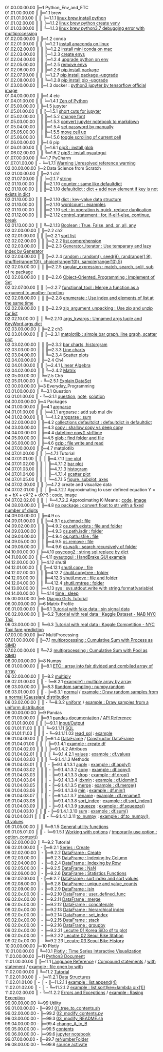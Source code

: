 01.00.00.00.00 ╠═1 Python_Env_and_ETC  
01.01.00.00.00 ║ ╠═1.1 brew  
01.01.01.00.00 ║ ║ ╠═1.1.1 [linux brew install python](01_Python_Env_and_ETC/01_brew/01_linux_brew_install_python.md)  
01.01.02.00.00 ║ ║ ╠═1.1.2 [linux brew python create venv](01_Python_Env_and_ETC/01_brew/02_linux_brew_python_create_env.md)  
01.01.03.00.00 ║ ║ ╚═1.1.3 [linux brew python3.7 debugging error with multiprocessing](01_Python_Env_and_ETC/01_brew/03_brew_python3.7_multiprocessing_error.md)  
01.02.00.00.00 ║ ╠═1.2 conda  
01.02.01.00.00 ║ ║ ╠═1.2.1 [install anaconda on linux](01_Python_Env_and_ETC/02_conda/01_Install_anaconda_on_linux.md)  
01.02.02.00.00 ║ ║ ╠═1.2.2 [install mini conda on mac](01_Python_Env_and_ETC/02_conda/02_Install_miniconda_on_mac.md)  
01.02.03.00.00 ║ ║ ╠═1.2.3 [create envs](01_Python_Env_and_ETC/02_conda/03_conda_create_envs.md)  
01.02.04.00.00 ║ ║ ╠═1.2.4 [upgrade python on env](01_Python_Env_and_ETC/02_conda/04_conda_env_upgrade_python.md)  
01.02.05.00.00 ║ ║ ╠═1.2.5 [remove envs](01_Python_Env_and_ETC/02_conda/05_conda_remove_envs.md)  
01.02.06.00.00 ║ ║ ╠═1.2.6 [pip install package](01_Python_Env_and_ETC/02_conda/06_pip_install_package.md)  
01.02.07.00.00 ║ ║ ╠═1.2.7 [pip install package -upgrade](01_Python_Env_and_ETC/02_conda/07_pip_install_package_upgrade.md)  
01.02.08.00.00 ║ ║ ╚═1.2.8 [pip install pip -upgrade](01_Python_Env_and_ETC/02_conda/08_pip_upgrade.md)  
01.03.00.00.00 ║ ╠═1.3 docker : [python3 jupyter by tensorflow official image](01_Python_Env_and_ETC/03_docker/tensorflow_image.md)  
01.04.00.00.00 ║ ╠═1.4 etc  
01.04.01.00.00 ║ ║ ╚═1.4.1 [Zen of Python](01_Python_Env_and_ETC/04_etc/02_Zen_of_Python_English_Korean.md)  
01.05.00.00.00 ║ ╠═1.5 jupyter  
01.05.01.00.00 ║ ║ ╠═1.5.1 [short cuts for jupyter](01_Python_Env_and_ETC/05_jupyter/01_Jupyter_notebook_shortcuts.md)  
01.05.02.00.00 ║ ║ ╠═1.5.2 [change font](01_Python_Env_and_ETC/05_jupyter/02_change_font.md)  
01.05.03.00.00 ║ ║ ╠═1.5.3 [convert jupyter notebook to markdown](01_Python_Env_and_ETC/05_jupyter/03_convert_jupyter_notebook_to_markdown.md)  
01.05.04.00.00 ║ ║ ╠═1.5.4 [set password by manually](01_Python_Env_and_ETC/05_jupyter/04_jupyter_notebook_passwd.md)  
01.05.05.00.00 ║ ║ ╠═1.5.5 [move cell up](01_Python_Env_and_ETC/05_jupyter/05_move_cell_up.md)  
01.05.06.00.00 ║ ║ ╚═1.5.6 [toggle scrolling of current cell](01_Python_Env_and_ETC/05_jupyter/06_toggle_scrolling_of_current_cell.md)  
01.06.00.00.00 ║ ╠═1.6 pip  
01.06.01.00.00 ║ ║ ╠═1.6.1 [pip3 : install glob](01_Python_Env_and_ETC/06_pip/01_pip3_install_glob3.md)  
01.06.02.00.00 ║ ║ ╚═1.6.2 [pip3 : install pyautogui](01_Python_Env_and_ETC/06_pip/02_pip3_install_pyautogui_python3_xlib.md)  
01.07.00.00.00 ║ ╚═1.7 PyCharm  
01.07.01.00.00 ║ - ╚═1.7.1 [Warning Unresolved reference warning](01_Python_Env_and_ETC/07_PyCharm/01_unresolved_reference_warning.md)  
02.00.00.00.00 ╠═2 Data Science from Scratch  
02.01.00.00.00 ║ ╠═2.1 ch1  
02.01.07.00.00 ║ ║ ╠═2.1.7 [string](02_Data_Science_from_Scratch/02_Ch/02.01.07_string.md)  
02.01.10.00.00 ║ ║ ╠═2.1.10 [counter : same like defaultdict](02_Data_Science_from_Scratch/02_Ch/02.01.10_Counter.md)  
02.01.10.00.00 ║ ║ ╠═2.1.10 [defaultdict : dict + add new element if key is not exists in dict](02_Data_Science_from_Scratch/02_Ch/02.01.10_defaultdict.md)  
02.01.10.00.00 ║ ║ ╠═2.1.10 [dict : key-value data structure](02_Data_Science_from_Scratch/02_Ch/02.01.10_dict.md)  
02.01.10.00.00 ║ ║ ╠═2.1.10 [wordcount : examples](02_Data_Science_from_Scratch/02_Ch/02.01.10_wordcount_examples.md)  
02.01.10.00.00 ║ ║ ╠═2.1.10 [set : in operation is quick, reduce duplication](02_Data_Science_from_Scratch/02_Ch/02.01.11_set.md)  
02.01.12.00.00 ║ ║ ╠═2.1.12 [control_statement : for, if-elif-else, continue, break](02_Data_Science_from_Scratch/02_Ch/02.01.12_control_statement.md)  
02.01.13.00.00 ║ ║ ╚═2.1.13 [Boolean : True, False, and, or, all, any](02_Data_Science_from_Scratch/02_Ch/02.01.13_Boolean.md)  
02.02.00.00.00 ║ ╠═2.2 ch2  
02.02.01.00.00 ║ ║ ╠═2.2.1 [sort list](02_Data_Science_from_Scratch/02_Ch/02.02.01_sort.md)  
02.02.02.00.00 ║ ║ ╠═2.2.2 [list comprehension](02_Data_Science_from_Scratch/02_Ch/02.02.02_list_comprehension.md)  
02.02.03.00.00 ║ ║ ╠═2.2.3 [Generator_Iterator : Use temparary and lazy index by Generator](02_Data_Science_from_Scratch/02_Ch/02.02.03_Generator_Iterator.md)  
02.02.04.00.00 ║ ║ ╠═2.2.4 [random : random(), seed(9), randrange(1,9), shuffle(range(10)), choice(range(10)), sample(range(10),5)](02_Data_Science_from_Scratch/02_Ch/02.02.04_random_numbers.md)  
02.02.05.00.00 ║ ║ ╠═2.2.5 [ragular_expression : match, search, split, sub of re package](02_Data_Science_from_Scratch/02_Ch/02.02.05_regular_expression.md)  
02.02.06.00.00 ║ ║ ╠═2.2.6 [Object-Oriented_Programming : Implement of Set](02_Data_Science_from_Scratch/02_Ch/02.02.06_object-oriented_programming.md)  
02.02.07.00.00 ║ ║ ╠═2.2.7 [functional_tool : Merge a function as a argument to another function](02_Data_Science_from_Scratch/02_Ch/02.02.07_functional_tool.md)  
02.02.08.00.00 ║ ║ ╠═2.2.8 [enumerate : Use index and elements of list at the same time](02_Data_Science_from_Scratch/02_Ch/02.02.08_enumerate.md)  
02.02.09.00.00 ║ ║ ╠═2.2.9 [zip_argument_unpacking : Use zip and unzip for list](02_Data_Science_from_Scratch/02_Ch/02.02.09_zip_argument_unpacking.ipynb)  
02.02.10.00.00 ║ ║ ╚═2.2.10 [args_kwargs : Unnamed args tuple and KeyWord args dict](02_Data_Science_from_Scratch/02_Ch/02.02.10_args_kwargs.ipynb)  
02.03.00.00.00 ║ ╠═2.2 ch3  
02.03.01.00.00 ║ ║ ╠═2.3.1 [matplotlib : simple bar graph, line graph, scatter plot](02_Data_Science_from_Scratch/03_Ch/03.01_matplotlib.ipynb)  
02.03.02.00.00 ║ ║ ╠═2.3.2 [bar charts, historgram](02_Data_Science_from_Scratch/03_Ch/03.02_bar_charts.ipynb)  
02.03.03.00.00 ║ ║ ╠═2.3.3 [Line charts](02_Data_Science_from_Scratch/03_Ch/03.03_line_charts.ipynb)  
02.03.04.00.00 ║ ║ ╚═2.3.4 [Scatter plots](02_Data_Science_from_Scratch/03_Ch/03.04_scatter_plots.ipynb)  
02.04.00.00.00 ║ ╠═2.4 Ch4  
02.04.01.00.00 ║ ║ ╠═2.4.1 [Linear Algebra](02_Data_Science_from_Scratch/04_Ch/04.01_Linear_Algebra.ipynb)  
02.04.02.00.00 ║ ║ ╚═2.4.2 [Matrix](02_Data_Science_from_Scratch/04_Ch/04.02_Matrix.ipynb)  
02.05.00.00.00 ║ ╚═2.5 Ch5  
02.05.01.00.00 ║ - ╚═2.5.1 [Explain DataSet](02_Data_Science_from_Scratch/05_Ch/05.01_Explain_DataSet.ipynb)  
03.00.00.00.00 ╠═3 Everyday_Programming  
03.01.00.00.00 ║ ╚═3.1 Question  
03.01.01.00.00 ║ - ╚═3.1.1 [question](03_Everyday_Programming/01_Q/question.md), [note](03_Everyday_Programming/01_Q/note.md), [solution](03_Everyday_Programming/01_Q/solution.py)  
04.00.00.00.00 ╠═4 Packages  
04.01.00.00.00 ║ ╠═4.1 [argparse](https://docs.python.org/ko/3/howto/argparse.html)  
04.01.01.00.00 ║ ║ ╠═4.1.1 [argparse : add sub mul div](04_packages/01_argparse/calculation.py)  
04.01.02.00.00 ║ ║ ╚═4.1.2 [argparse : sum](04_packages/01_argparse/sum.py)  
04.02.00.00.00 ║ ╠═4.2 [collections defaultdict : defaultdict in defaultdict](04_packages/02_collections/01_defaultdict/01_dictionary_in_dictionary.py)  
04.03.00.00.00 ║ ╠═4.3 [copy : shallow copy vs deep copy](04_packages/03_copy/01_shallow_copy_vs_deep_copy.ipynb)  
04.04.00.00.00 ║ ╠═4.4 [datetime now() strftime](04_packages/04_datetime/01_datetime_now_strftime.py)  
04.05.00.00.00 ║ ╠═4.5 [glob : find folder and file](04_packages/05_glob/01_find_folder_and_file_by_glob.ipynb)  
04.06.00.00.00 ║ ╠═4.6 [gzip : file write and read](04_packages/06_gzip/01_gzip_write_read.py)  
04.07.00.00.00 ║ ╠═4.7 matplotlib  
04.07.01.00.00 ║ ║ ╠═4.7.1 Tutorial  
04.07.01.01.00 ║ ║ ║ ╠═4.7.1.1 [line plot](04_packages/07_matplotlib/01_Tutorial/01_line_plot.ipynb)  
04.07.01.02.00 ║ ║ ║ ╠═4.7.1.2 [bar plot](04_packages/07_matplotlib/01_Tutorial/02_bar_plot.ipynb)  
04.07.01.03.00 ║ ║ ║ ╠═4.7.1.3 [histogram](04_packages/07_matplotlib/01_Tutorial/03_histogram.ipynb)  
04.07.01.04.00 ║ ║ ║ ╠═4.7.1.4 [scatter plot](04_packages/07_matplotlib/01_Tutorial/04_scatter_plot.ipynb)  
04.07.01.05.00 ║ ║ ║ ╚═4.7.1.5 [figure, subplot, axes](04_packages/07_matplotlib/01_Tutorial/05_figure_subplot_axes_with_matplotlib_and_seaborn.ipynb)  
04.07.02.00.00 ║ ║ ╠═4.7.2 create and visualize data  
04.07.02.01.00 ║ ║ ║ ╠═4.7.2.1 Approximating to user defined equation Y = a + bX + cX^2 + dX^3 : [code](04_packages/07_matplotlib/02_create_and_visualize_data/01_approximating_to_user_defined_equation.py), [image](04_packages/07_matplotlib/02_create_and_visualize_data/02_user_defined_equation_scatter_plot.png)  
04.07.02.02.00 ║ ║ ║ ╚═4.7.2.2 Approximating K-Means : [code](04_packages/07_matplotlib/02_create_and_visualize_data/01_approximating_to_kmeans.py), [image](04_packages/07_matplotlib/02_create_and_visualize_data/02_kmean_scatter_plot.png)  
04.08.00.00.00 ║ ╠═4.8 [no package : convert float to str with a fixed number of digits](04_packages/08_no_package/01_float_to_str_with_a_fixed_number_of_digits.ipynb)  
04.09.00.00.00 ║ ╠═4.9 os  
04.09.01.00.00 ║ ║ ╠═4.9.1 [os.chmod : file](04_packages/09_os/01_os.chmod_of_file.ipynb)  
04.09.02.00.00 ║ ║ ╠═4.9.2 [os.path.exists : file and folder](04_packages/09_os/02_os.path.exists_of_file_and_folder.ipynb)  
04.09.03.00.00 ║ ║ ╠═4.9.3 [os.path.isdir : folder](04_packages/09_os/03_os.path.isdir_of_folder.ipynb)  
04.09.04.00.00 ║ ║ ╠═4.9.4 [os.path.isfile : file](04_packages/09_os/04_os.path.isfile_of_file.ipynb)  
04.09.05.00.00 ║ ║ ╠═4.9.5 [os.remove : file](04_packages/09_os/05_os.remove_of_file.ipynb)  
04.09.06.00.00 ║ ║ ╚═4.9.6 [os.walk : search recursively of folder](04_packages/09_os/06_os.walk_of_folder.ipynb)  
04.10.00.00.00 ║ ╠═4.10 [psycopg2 : string sql replace by dict](04_packages/10_psycopg2/01_replace_string_with_dictionary.py)  
04.11.00.00.00 ║ ╠═4.11 [pyautogui : HandBrake GUI example](04_packages/11_pyautogui/01_HandBrake_GUI_example.py)  
04.12.00.00.00 ║ ╠═4.12 shutil  
04.12.01.00.00 ║ ║ ╠═4.12.1 [shutil.copy : file](04_packages/12_shutil/01_shutil.copy_of_file.ipynb)  
04.12.02.00.00 ║ ║ ╠═4.12.2 [shutil.copytree : folder](04_packages/12_shutil/02_shutil.copytree_of_folder.ipynb)  
04.12.03.00.00 ║ ║ ╠═4.12.3 [shutil.move : file and folder](04_packages/12_shutil/03_shutil.move_of_file_and_folder.ipynb)  
04.12.04.00.00 ║ ║ ╚═4.12.4 [shutil.rmtree : folder](04_packages/12_shutil/04_shutil.rmtree_of_folder.ipynb)  
04.13.00.00.00 ║ ╠═4.13 [sys : sys.stdout.write with string.format(variable)](04_packages/13_sys/01_sys_stdout_write_with_string_format.py)  
04.14.00.00.00 ║ ╚═4.14 [time : sleep](04_packages/14_time/01_sleep.md)  
05.00.00.00.00 ╠═5 [Django Girls Tutorial](05_Django/01_Django_Girls_Tutorial/memo.md)  
06.00.00.00.00 ╠═6 Matrix Profile  
06.01.00.00.00 ║ ╠═6.1 [Tutorial with fake data : sin signal data](06_MatrixProfile/02_matrixprofile-ts/01_Matrix_Profile_Tutorial.ipynb)  
06.02.00.00.00 ║ ╠═6.2 [Tutorial with real data : Kaggle Dataset - NAB NYC Taxi](06_MatrixProfile/02_matrixprofile-ts/02_Matrix_Profile_NYC_Taxi.ipynb)  
06.03.00.00.00 ║ ╚═6.3 [Tutorial with real data : Kaggle Competition - NYC Taxi fare prediction](06_MatrixProfile/02_matrixprofile-ts/03_Exploration_NYC_Taxi.ipynb)  
07.00.00.00.00 ╠═7 MultiProcessing  
07.01.00.00.00 ║ ╠═7.1 [multiprocessing : Cumulative Sum with Process as SIMD](07_MultiProcessing/01_cumsum_SIMD_multiprocessing_Process.ipynb)  
07.02.00.00.00 ║ ╚═7.2 [multiprocessing : Cumulative Sum with Pool as SIMD](07_MultiProcessing/02_cumsum_SIMD_multiprocessing_Pool.ipynb)  
08.00.00.00.00 ╠═8 Numpy  
08.01.00.00.00 ║ ╠═8.1 [ETC : array into fair divided and combiled array of array](08_Numpy/01_ETC/01_array_to_fair_divided_matrix.ipynb)  
08.02.00.00.00 ║ ╠═8.2 [multiply](https://docs.scipy.org/doc/numpy/reference/generated/numpy.multiply.html)  
08.02.01.00.00 ║ ║ - ╚═8.2.1 [example1 : multiply array by array](08_Numpy/02_multiply/01_multiply_array_by_array.ipynb)  
08.03.00.00.00 ║ ╠═8.3 [Random sampling : numpy.random](https://docs.scipy.org/doc/numpy/reference/routines.random.html)  
08.03.01.00.00 ║ ║ - ╠═8.3.1 [normal](https://docs.scipy.org/doc/numpy/reference/generated/numpy.random.normal.html#numpy.random.normal) / [example : Draw random samples from a normal (Gaussian) distribution](08_Numpy/03_random/01_np.random.normal.ipynb)  
08.03.02.00.00 ║ ║ - ╚═8.3.2 [uniform](https://docs.scipy.org/doc/numpy/reference/generated/numpy.random.uniform.html#numpy.random.uniform) / [example : Draw samples from a uniform distribution](08_Numpy/03_random/02_np.random.uniform.ipynb)  
09.00.00.00.00 ╠═9 Pandas  
09.01.00.00.00 ║ ╠═9.1 [pandas documentation](https://pandas.pydata.org/pandas-docs/stable/index.html) / [API Reference](https://pandas.pydata.org/pandas-docs/stable/reference/index.html)  
09.01.01.00.00 ║ ║ ╠═9.1.1 [Input/Output](https://pandas.pydata.org/pandas-docs/stable/reference/io.html#)  
09.01.01.11.00 ║ ║ ║ ╚═9.1.1.11 [SQL](https://pandas.pydata.org/pandas-docs/stable/reference/io.html#sql)  
09.01.01.11.03 ║ ║ ║ - ╚═9.1.1.11.03 [read_sql](https://pandas.pydata.org/pandas-docs/stable/reference/api/pandas.read_sql.html#pandas.read_sql) : [example](09_Pandas/01_documentation_API_Reference/01_Input_Output/11_SQL/03_read_sql.md)  
09.01.04.00.00 ║ ║ ╠═9.1.4 [DataFrame](https://pandas.pydata.org/pandas-docs/stable/reference/frame.html) / [Constructor DataFrame](https://pandas.pydata.org/pandas-docs/stable/reference/api/pandas.DataFrame.html#pandas.DataFrame)  
09.01.04.01.00 ║ ║ ║ ╠═9.1.4.1 [example : create df](09_Pandas/01_documentation_API_Reference/04_DataFrame/01_Constructor_DataFrame/01_DataFrame.md)  
09.01.04.02.00 ║ ║ ║ ╠═9.1.4.2 Attribues  
09.01.04.02.01 ║ ║ ║ ║ ╚═9.1.4.2.1 [values](https://pandas.pydata.org/pandas-docs/stable/reference/api/pandas.DataFrame.values.html#pandas.DataFrame.values) : [example : df.values](09_Pandas/01_documentation_API_Reference/04_DataFrame/01_Constructor_DataFrame/02_Attributes/01_values/01_df_values.md)  
09.01.04.03.00 ║ ║ ║ ╚═9.1.4.1.3 Methods  
09.01.04.03.01 ║ ║ ║ - ╠═9.1.4.1.3.1 [apply](https://pandas.pydata.org/pandas-docs/stable/reference/api/pandas.DataFrame.apply.html#pandas.DataFrame.apply) : [example : df.apply()](09_Pandas/01_documentation_API_Reference/04_DataFrame/01_Constructor_DataFrame/03_Methods/01_apply/01_df.apply.ipynb)  
09.01.04.03.02 ║ ║ ║ - ╠═9.1.4.1.3.2 [copy](https://pandas.pydata.org/pandas-docs/stable/reference/api/pandas.DataFrame.copy.html#pandas.DataFrame.copy) : [example : df.copy()](09_Pandas/01_documentation_API_Reference/04_DataFrame/01_Constructor_DataFrame/03_Methods/02_copy/01_df.dopy.ipynb)  
09.01.04.03.03 ║ ║ ║ - ╠═9.1.4.1.3.3 [drop](https://pandas.pydata.org/pandas-docs/stable/reference/api/pandas.DataFrame.drop.html#pandas.DataFrame.drop) : [example : df.drop()](09_Pandas/01_documentation_API_Reference/04_DataFrame/01_Constructor_DataFrame/03_Methods/03_drop/01_df_drop_columns.ipynb)  
09.01.04.03.04 ║ ║ ║ - ╠═9.1.4.1.3.4 [idxmin](https://pandas.pydata.org/pandas-docs/stable/reference/api/pandas.DataFrame.idxmin.html#pandas.DataFrame.idxmin) : [example : df.idxmin()](09_Pandas/01_documentation_API_Reference/04_DataFrame/01_Constructor_DataFrame/03_Methods/04_idxmin/01_df.idxmin.ipynb)  
09.01.04.03.05 ║ ║ ║ - ╠═9.1.4.1.3.5 [merge](https://pandas.pydata.org/pandas-docs/stable/reference/api/pandas.DataFrame.merge.html#pandas.DataFrame.merge) : [example : df.merge()](09_Pandas/01_documentation_API_Reference/04_DataFrame/01_Constructor_DataFrame/03_Methods/05_merge/01_df.merge.ipynb)  
09.01.04.03.06 ║ ║ ║ - ╠═9.1.4.1.3.6 [min](https://pandas.pydata.org/pandas-docs/stable/reference/api/pandas.DataFrame.min.html#pandas.DataFrame.min) : [example : df.min()](09_Pandas/01_documentation_API_Reference/04_DataFrame/01_Constructor_DataFrame/03_Methods/06_min/01_df.min.ipynb)  
09.01.04.03.07 ║ ║ ║ - ╠═9.1.4.1.3.7 [rename](https://pandas.pydata.org/pandas-docs/stable/reference/api/pandas.DataFrame.rename.html#pandas.DataFrame.rename) : [example : df.rename()](09_Pandas/01_documentation_API_Reference/04_DataFrame/01_Constructor_DataFrame/03_Methods/07_rename/01_df_rename_columns.ipynb)  
09.01.04.03.08 ║ ║ ║ - ╠═9.1.4.1.3.8 [sort_index](https://pandas.pydata.org/pandas-docs/stable/reference/api/pandas.DataFrame.sort_index.html#pandas.DataFrame.sort_index) : [example : df.sort_index()](09_Pandas/01_documentation_API_Reference/04_DataFrame/01_Constructor_DataFrame/03_Methods/08_sort_idx/01_df.sort_index.ipynb)  
09.01.04.03.09 ║ ║ ║ - ╠═9.1.4.1.3.9 [squeeze](https://pandas.pydata.org/pandas-docs/stable/reference/api/pandas.DataFrame.squeeze.html#pandas.DataFrame.squeeze) : [example : df.squeeze()](09_Pandas/01_documentation_API_Reference/04_DataFrame/01_Constructor_DataFrame/03_Methods/09_squeeze/01_df.squeeze.ipynb)  
09.01.04.03.10 ║ ║ ║ - ╠═9.1.4.1.3.10 [sum](https://pandas.pydata.org/pandas-docs/stable/reference/api/pandas.DataFrame.sum.html#pandas.DataFrame.sum) : [example : df.sum()](09_Pandas/01_documentation_API_Reference/04_DataFrame/01_Constructor_DataFrame/03_Methods/10_sum/01_df.sum.ipynb)  
09.01.04.03.11 ║ ║ ║ - ╚═9.1.4.1.3.11 [to_numpy](https://pandas.pydata.org/pandas-docs/stable/reference/api/pandas.DataFrame.to_numpy.html#pandas.DataFrame.to_numpy) : [example : df.to_numpy(), df.values](09_Pandas/01_documentation_API_Reference/04_DataFrame/01_Constructor_DataFrame/03_Methods/11_to_numpy/01_df.to_numpy.ipynb)  
09.01.05.00.00 ║ ║ ╚═9.1.5 [General utility functions](https://pandas.pydata.org/pandas-docs/stable/reference/general_utility_functions.html)  
09.01.05.01.00 ║ ║ - ╚═9.1.5.1 [Working with options](https://pandas.pydata.org/pandas-docs/stable/reference/general_utility_functions.html#working-with-options) / [tmporarily use option : option_context()](09_Pandas/01_documentation_API_Reference/15_General_utility_functions/01_Working_with_options/01_option_context.ipynb)  
09.02.00.00.00 ║ ╚═9.2 Tutorial  
09.02.01.00.00 ║ - ╠═9.2.1 [Series : Create](09_Pandas/02_Tutorial/01_Series_Create.ipynb)  
09.02.02.00.00 ║ - ╠═9.2.2 [DataFrame : Create](09_Pandas/02_Tutorial/02_DataFrame_Create.ipynb)  
09.02.03.00.00 ║ - ╠═9.2.3 [DataFrame : Indexing by Column](09_Pandas/02_Tutorial/03_DataFrame_Indexing_by_column.ipynb)  
09.02.04.00.00 ║ - ╠═9.2.4 [DataFrame : Indexing by Row](09_Pandas/02_Tutorial/04_DataFrame_Indexing_by_row.ipynb)  
09.02.05.00.00 ║ - ╠═9.2.5 [DataFrame : NaN](09_Pandas/02_Tutorial/05_DataFrame_NaN.ipynb)  
09.02.06.00.00 ║ - ╠═9.2.6 [DataFrame : Statistics Functions](09_Pandas/02_Tutorial/06_DataFrame_statistics_function.ipynb)  
09.02.07.00.00 ║ - ╠═9.2.7 [DataFrame : sort index and sort values](09_Pandas/02_Tutorial/07_DataFrame_sort_index_and_sort_values.ipynb)  
09.02.08.00.00 ║ - ╠═9.2.8 [DataFrame : unique and value_counts](09_Pandas/02_Tutorial/08_unique_value_counts.ipynb)  
09.02.09.00.00 ║ - ╠═9.2.9 [DataFrame : isin](09_Pandas/02_Tutorial/09_isin.ipynb)  
09.02.0x.00.00 ║ - ╠═9.2.10 [DataFrame : user_defined_func](09_Pandas/02_Tutorial/10_user_defined_func.ipynb)  
09.02.0x.00.00 ║ - ╠═9.2.11 [DataFrame : merge](09_Pandas/02_Tutorial/11_df_merge.ipynb)  
09.02.0x.00.00 ║ - ╠═9.2.12 [DataFrame : concatenate](09_Pandas/02_Tutorial/12_df_concatenate.ipynb)  
09.02.0x.00.00 ║ - ╠═9.2.13 [DataFrame : hierarchical index](09_Pandas/02_Tutorial/13_df_hierarchical_index.ipynb)  
09.02.0x.00.00 ║ - ╠═9.2.14 [DataFrame : set_index](09_Pandas/02_Tutorial/14_df_set_index.ipynb)  
09.02.0x.00.00 ║ - ╠═9.2.15 [DataFrame : stack](09_Pandas/02_Tutorial/15_df_stack.ipynb)  
09.02.0x.00.00 ║ - ╠═9.2.16 [DataFrame : groupby](09_Pandas/02_Tutorial/17_series_df_groupby.ipynb)  
09.02.0x.00.00 ║ - ╠═9.2.21 [Lecutre 01 Korea SiDo df to plot](09_Pandas/02_Tutorial/21_df_matplotlib_basic_with_korean_sido.ipynb)  
09.02.0x.00.00 ║ - ╠═9.2.22 [Lecutre 02 Seoul Bike Station](09_Pandas/02_Tutorial/22_seoul_bike_station.ipynb)  
09.02.0x.00.00 ║ - ╚═9.2.23 [Lecutre 03 Seoul Bike History](09_Pandas/02_Tutorial/23_seoul_bike_history.ipynb)  
10.00.00.00.00 ╠═10 Plotly  
10.01.00.00.00 ║ ╚═10.1 [Plotly : Time Series Interactive Visualization](10_Plotly/01_plotly-time-series.ipynb)  
11.00.00.00.00 ╠═11 [Python3 Document](https://docs.python.org/3/)  
11.01.00.00.00 ║ ╠═11.1 [Language Reference](https://docs.python.org/3/reference/index.html) / [Compound statements](https://docs.python.org/3/reference/compound_stmts.html) / [with statement](https://docs.python.org/3/reference/compound_stmts.html#the-with-statement) / [example : file open by with](11_Python_Document/01_Language_Reference/01_Compound_statements/01_with_statement.ipynb)  
11.02.00.00.00 ║ ╚═11.2 [Tutorial](https://docs.python.org/3/tutorial/index.html)  
11.02.01.00.00 ║ - ╠═11.2.1 [Data Structures](https://docs.python.org/3/tutorial/datastructures.html)  
11.02.01.01.00 ║ - ║ - ╠═11.2.1.1 [example : list.append(4)](11_Python_Document/02_Tutorial/01_Data_Structures/01_list/01_append.ipynb)  
11.02.01.02.00 ║ - ║ - ╚═11.2.1.2 [example : list.sort(key=lambda x:x\[1\])](11_Python_Document/02_Tutorial/01_Data_Structures/01_list/02_sort_key.ipynb)  
11.02.02.00.00 ║ - ╚═11.2.2 [Errors and Exceptions](https://docs.python.org/3/tutorial/errors.html) / [example : Rasing Exception](11_Python_Document/02_Tutorial/02_Errors_and_Exceptions/01_Raising_Exceptions/01_raise_NameError.ipynb)  
99.00.00.00.00 ╚═99 Utility  
99.01.00.00.00 - ╠═99.1 [01_tree_to_contents.sh](99_Utility/01_tree_to_contents.sh)  
99.02.00.00.00 - ╠═99.2 [02_modify_contents.py](99_Utility/02_modify_contents.py)  
99.03.00.00.00 - ╠═99.3 [03_modify_README.sh](99_Utility/03_modify_number_of_file_on_README.sh)  
99.04.00.00.00 - ╠═99.4 [change_A_to_B](99_Utility/change_A_to_B.txt)  
99.05.00.00.00 - ╠═99.5 [contents](99_Utility/contents.txt)  
99.06.00.00.00 - ╠═99.6 [jupyter notebook](99_Utility/jn_jupyter_notebook.sh)  
99.07.00.00.00 - ╠═99.7 [reNumberFolder](99_Utility/reNumberFolder.sh)  
99.08.00.00.00 - ╚═99.8 [source activate](99_Utility/sa_source_activate.sh)  
